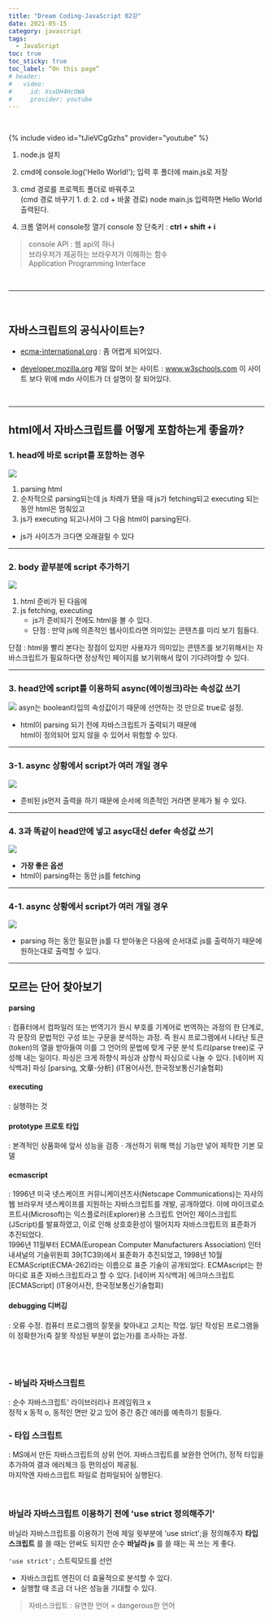 ```yaml
---
title: "Dream Coding-JavaScript 02강"
date: 2021-05-15
category: javascript
tags:
  - JavaScript
toc: true
toc_sticky: true
toc_label: “On this page”
# header:
#   video:
#     id: XsxDH4HcOWA
#     provider: youtube
---
```


<link rel="stylesheet" type="text/css" href="/assets/markdown.css">


<br>

{% include video id="tJieVCgGzhs" provider="youtube" %}


1. node.js 설치
2. cmd에 console.log('Hello World!');  입력 후 폴더에 main.js로 저장
3. cmd 경로를 프로젝트 폴더로 바꿔주고  
(cmd 경로 바꾸기 1. d: 2. cd + 바꿀 경로)
node main.js 입력하면 Hello World 출력된다.

4. 크롬 열어서 console창 열기 console 창 단축키 : __ctrl + shift + i__

  > console API : 웹 api의 하나  
  브라우저가 제공하는 브라우저가 이해하는 함수  
  Application Programming Interface

<br>

---

<br>

## 자바스크립트의 공식사이트는?
  - <a href="ecma-international.org">ecma-international.org</a>
  : 좀 어렵게 되어있다.

  - <a href="developer.mozilla.org">developer.mozilla.org</a> 제일 많이 보는 사이트
  : <a href="www.w3schools.com">www.w3schools.com</a> 이 사이트 보다 위에 mdn 사이트가 더 설명이 잘 되어있다.


<br>

---

## html에서 자바스크립트를 어떻게 포함하는게 좋을까?
### 1. head에 바로 script를 포함하는 경우
<a href="/assets/post_img/21-05-15-1-1.JPG"><img src="/assets/post_img/21-05-15-1-1.JPG"></a>
1. parsing html
2. 순차적으로 parsing되는데 js 차례가 됐을 때 js가 fetching되고 executing 되는 동안 html은 멈춰있고
3. js가 executing 되고나서야 그 다음 html이 parsing된다.  
  - js가 사이즈가 크다면 오래걸릴 수 있다

---

### 2. body 끝부분에 script 추가하기
<a href="/assets/post_img/21-05-15-1-2.JPG"><img src="/assets/post_img/21-05-15-1-2.JPG"></a>
1. html 준비가 된 다음에
2. js fetching, executing
   - js가 준비되기 전에도 html을 볼 수 있다.
   - 단점 : 만약 js에 의존적인 웹사이트라면 의미있는 콘텐츠를 미리 보기 힘들다.

단점 : html을 빨리 본다는 장점이 있지만 사용자가 의미있는 콘텐츠를 보기위해서는 자바스크립트가 필요하다면 정상적인 페이지를 보기위해서 많이 기다려야할 수 있다.

---

### 3. head안에 script를 이용하되 async(에이씽크)라는 속성값 쓰기
<a href="/assets/post_img/21-05-15-1-3.JPG"><img src="/assets/post_img/21-05-15-1-3.JPG"></a>
asyn는 boolean타입의 속성값이기 때문에 선언하는 것 만으로 true로 설정.  
  - html이 parsing 되기 전에 자바스크립트가 출력되기 때문에  
  html이 정의되어 있지 않을 수 있어서 위험할 수 있다.

---

### 3-1. async 상황에서 script가 여러 개일 경우
<a href="/assets/post_img/21-05-15-1-5.JPG"><img src="/assets/post_img/21-05-15-1-5.JPG"></a>
- 준비된 js먼저 출력을 하기 때문에 순서에 의존적인 거라면 문제가 될 수 있다.

---

### 4. 3과 똑같이 head안에 넣고 asyc대신 defer 속성값 쓰기
<a href="/assets/post_img/21-05-15-1-4.JPG"><img src="/assets/post_img/21-05-15-1-4.JPG"></a>
- __가장 좋은 옵션__  
- html이 parsing하는 동안 js를 fetching

---

### 4-1. async 상황에서 script가 여러 개일 경우
<a href="/assets/post_img/21-05-15-1-6.JPG"><img src="/assets/post_img/21-05-15-1-6.JPG"></a>
- parsing 하는 동안 필요한 js를 다 받아놓은 다음에 순서대로 js를 출력하기 때문에 원하는대로 출력할 수 있다.



---

## 모르는 단어 찾아보기

#### parsing  
<p id="d"> : 컴퓨터에서 컴파일러 또는 번역기가 원시 부호를 기계어로 번역하는 과정의 한 단계로, 각 문장의 문법적인 구성 또는 구문을 분석하는 과정. 즉 원시 프로그램에서 나타난 토큰(token)의 열을 받아들여 이를 그 언어의 문법에 맞게 구문 분석 트리(parse tree)로 구성해 내는 일이다. 파싱은 크게 하향식 파싱과 상향식 파싱으로 나눌 수 있다.
[네이버 지식백과] 파싱 [parsing, 文章-分析] (IT용어사전, 한국정보통신기술협회)
</p>

#### executing    
<p id="d"> : 실행하는 것 </p>

#### prototype 프로토 타입  
<p id="d"> : 본격적인 상품화에 앞서 성능을 검증ㆍ개선하기 위해 핵심 기능만 넣어 제작한 기본 모델</p>

#### ecmascript   
<p id="d"> : 1996년 미국 넷스케이프 커뮤니케이션즈사(Netscape Communications)는 자사의 웹 브라우저 넷스케이프를 지원하는 자바스크립트를 개발, 공개하였다. 이에 마이크로소프트사(Microsoft)는 익스플로러(Explorer)용 스크립트 언어인 제이스크립트(JScript)를 발표하였고, 이로 인해 상호호환성이 떨어지자 자바스크립트의 표준화가 추진되었다.<br>
1996년 11월부터 ECMA(European Computer Manufacturers Association) 인터내셔널의 기술위원회 39(TC39)에서 표준화가 추진되었고, 1998년 10월 ECMAScript(ECMA-262)라는 이름으로 표준 기술이 공개되었다. ECMAscript는 한마디로 표준 자바스크립트라고 할 수 있다.
[네이버 지식백과] 에크마스크립트 [ECMAScript] (IT용어사전, 한국정보통신기술협회)
</p>

#### debugging 디버깅
<p id="d"> : 오류 수정. 컴퓨터 프로그램의 잘못을 찾아내고 고치는 작업. 일단 작성된 프로그램들이 정확한가(즉 잘못 작성된 부분이 없는가)를 조사하는 과정. </p>

<br>
<br>

### -  바닐라 자바스크립트
<p id="d"> : 순수 자바스크립트' 라이브러리나 프레임워크 x <br>
정적 x 동적 o, 동적인 면만 갖고 있어 중간 중간 에러를 예측하기 힘들다.
</p>


### -  타입 스크립트
<p id="d"> : MS에서 만든 자바스크립트의 상위 언어. 자바스크립트를 보완한 언어(?), 정적 타입을 추가하여 결과 에러체크 등 편의성이 제공됨. <br> 마지막엔 자바스크립트 파일로 컴파일되어 실행된다.
</p>

<br>

### 바닐라 자바스크립트 이용하기 전에 'use strict 정의해주기'
 바닐라 자바스크립트를 이용하기 전에 제일 윗부분에 'use strict';을 정의해주자
__타입 스크립트__ 를 쓸 때는 안써도 되지만 순수 __바닐라 js__ 를 쓸 때는 꼭 쓰는 게 좋다.

`'use strict';` 스트릭모드를 선언
- 자바스크립트 엔진이 더 효율적으로 분석할 수 있다.
- 실행할 때 조금 더 나은 성능을 기대할 수 있다.
> 자바스크립트 : 유연한 언어 = dangerous한 언어
